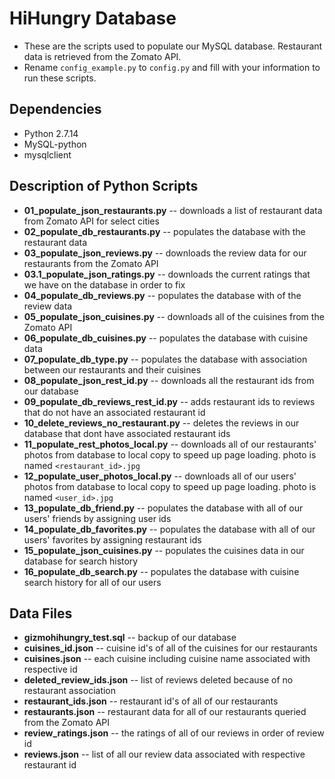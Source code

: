# HiHungry Database
- These are the scripts used to populate our MySQL database. Restaurant data is retrieved from the Zomato API.
- Rename `config_example.py` to `config.py` and fill with your information to run these scripts.

## Dependencies
- Python 2.7.14
- MySQL-python
- mysqlclient

## Description of Python Scripts
- **01_populate_json_restaurants.py** -- downloads a list of restaurant data from Zomato API for select cities
- **02_populate_db_restaurants.py** -- populates the database with the restaurant data
- **03_populate_json_reviews.py** -- downloads the review data for our restaurants from the Zomato API
- **03.1_populate_json_ratings.py** -- downloads the current ratings that we have on the database in order to fix
- **04_populate_db_reviews.py** -- populates the database with of the review data
- **05_populate_json_cuisines.py** -- downloads all of the cuisines from the Zomato API
- **06_populate_db_cuisines.py** -- populates the database with cuisine data
- **07_populate_db_type.py** -- populates the database with association between our restaurants and their cuisines
- **08_populate_json_rest_id.py** -- downloads all the restaurant ids from our database
- **09_populate_db_reviews_rest_id.py** -- adds restaurant ids to reviews that do not have an associated restaurant id
- **10_delete_reviews_no_restaurant.py** -- deletes the reviews in our database that dont have associated restaurant ids
- **11_populate_rest_photos_local.py** -- downloads all of our restaurants' photos from database to local copy to speed up page loading. photo is named `<restaurant_id>.jpg`
- **12_populate_user_photos_local.py** -- downloads all of our users' photos from database to local copy to speed up page loading. photo is named `<user_id>.jpg`
- **13_populate_db_friend.py** -- populates the database with all of our users' friends by assigning user ids
- **14_populate_db_favorites.py** -- populates the database with all of our users' favorites by assigning restaurant ids
- **15_populate_json_cuisines.py** -- populates the cuisines data in our database for search history
- **16_populate_db_search.py** -- populates the database with cuisine search history for all of our users

## Data Files
- **gizmohihungry_test.sql** -- backup of our database
- **cuisines_id.json** -- cuisine id's of all of the cuisines for our restaurants
- **cuisines.json** -- each cuisine including cuisine name associated with respective id
- **deleted_review_ids.json** -- list of reviews deleted because of no restaurant association
- **restaurant_ids.json** -- restaurant id's of all of our restaurants
- **restaurants.json** -- restaurant data for all of our restaurants queried from the Zomato API
- **review_ratings.json** -- the ratings of all of our reviews in order of review id
- **reviews.json** -- list of all our review data associated with respective restaurant id
